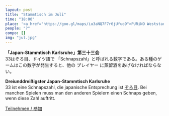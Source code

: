 ```yaml
---
layout: post
title: "Stammtisch im Juli"
time: "18:00"
place: '<a href="https://goo.gl/maps/iu3aNQ7F7r6jUfuo9">PURiNO Weststadt</a>'
people: "?"
compo: []
img: "jul.jpg"
---
```



**「Japan-Stammtisch Karlsruhe」第三十三会**  
33はぞろ目、ドイツ語で 「Schnapszahl」と呼ばれる数字である。ある種のゲームはこの数字が発生すると、他の プレイヤー に蒸留酒をあげなければならない。

**Dreiunddreißigster Japan-Stammtisch Karlsruhe**  
33 ist eine Schnapszahl, die japanische Entsprechung ist [ぞろ目](https://ja.wikipedia.org/wiki/%E3%81%9E%E3%82%8D%E7%9B%AE). Bei manchen Spielen muss man den anderen Spielern einen Schnaps geben, wenn diese Zahl auftritt.


[Teilnehmen / 参加](https://nuudel.digitalcourage.de/C1nSoZXAgil16uCJ)
